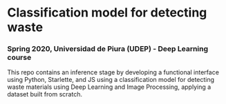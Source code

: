 # Classification model for detecting waste
### Spring 2020, Universidad de Piura (UDEP) - Deep Learning course

This repo contains an inference stage by developing a functional interface using Python, Starlette, and JS using a classification model for detecting waste materials using Deep Learning and Image Processing, applying a dataset built from scratch. 
